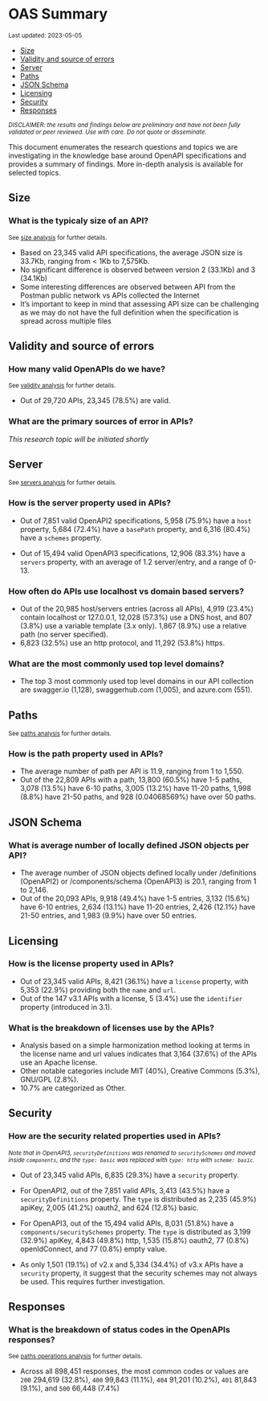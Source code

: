 OAS Summary
================
<sup>Last updated: 2023-05-05</sup>

- <a href="#size" id="toc-size">Size</a>
- <a href="#validity-and-source-of-errors"
  id="toc-validity-and-source-of-errors">Validity and source of errors</a>
- <a href="#server" id="toc-server">Server</a>
- <a href="#paths" id="toc-paths">Paths</a>
- <a href="#json-schema" id="toc-json-schema">JSON Schema</a>
- <a href="#licensing" id="toc-licensing">Licensing</a>
- <a href="#security" id="toc-security">Security</a>
- <a href="#responses" id="toc-responses">Responses</a>

<sup>*DISCLAIMER: the results and findings below are preliminary and
have not been fully validated or peer reviewed. Use with care. Do not
quote or disseminate.*</sup>

This document enumerates the research questions and topics we are
investigating in the knowledge base around OpenAPI specifications and
provides a summary of findings. More in-depth analysis is available for
selected topics.

## Size

### What is the typicaly size of an API?

<sup>See [size analysis](oas_size.md) for further details.<sup>

- Based on 23,345 valid API specifications, the average JSON size is
  33.7Kb, ranging from \< 1Kb to 7,575Kb.
- No significant difference is observed between version 2 (33.1Kb) and 3
  (34.1Kb)
- Some interesting differences are observed between API from the Postman
  public network vs APIs collected the Internet
- It’s important to keep in mind that assessing API size can be
  challenging as we may do not have the full definition when the
  specification is spread across multiple files

## Validity and source of errors

### How many valid OpenAPIs do we have?

<sup>See [validity analysis](oas_validity.md) for further details.<sup>

- Out of 29,720 APIs, 23,345 (78.5%) are valid.

### What are the primary sources of error in APIs?

*This research topic will be initiated shortly*

## Server

<sup>See [servers analysis](oas_servers.md) for further details.</sup>

### How is the server property used in APIs?

- Out of 7,851 valid OpenAPI2 specifications, 5,958 (75.9%) have a
  `host` property, 5,684 (72.4%) have a `basePath` property, and 6,316
  (80.4%) have a `schemes` property.

- Out of 15,494 valid OpenAPI3 specifications, 12,906 (83.3%) have a
  `servers` property, with an average of 1.2 server/entry, and a range
  of 0-13.

### How often do APIs use localhost vs domain based servers?

- Out of the 20,985 host/servers entries (across all APIs), 4,919
  (23.4%) contain localhost or 127.0.0.1, 12,028 (57.3%) use a DNS host,
  and 807 (3.8%) use a variable template (3.x only). 1,867 (8.9%) use a
  relative path (no server specified).
- 6,823 (32.5%) use an http protocol, and 11,292 (53.8%) https.

### What are the most commonly used top level domains?

- The top 3 most commonly used top level domains in our API collection
  are swagger.io (1,128), swaggerhub.com (1,005), and azure.com (551).

## Paths

<sup>See [paths analysis](oas_paths.md) for further details.</sup>

### How is the path property used in APIs?

- The average number of path per API is 11.9, ranging from 1 to 1,550.
- Out of the 22,809 APIs with a path, 13,800 (60.5%) have 1-5 paths,
  3,078 (13.5%) have 6-10 paths, 3,005 (13.2%) have 11-20 paths, 1,998
  (8.8%) have 21-50 paths, and 928 (0.04068569%) have over 50 paths.

## JSON Schema

### What is average number of locally defined JSON objects per API?

- The average number of JSON objects defined locally under /definitions
  (OpenAPI2) or /components/schema (OpenAPI3) is 20.1, ranging from 1 to
  2,146.
- Out of the 20,093 APIs, 9,918 (49.4%) have 1-5 entries, 3,132 (15.6%)
  have 6-10 entries, 2,634 (13.1%) have 11-20 entries, 2,426 (12.1%)
  have 21-50 entries, and 1,983 (9.9%) have over 50 entries.

## Licensing

### How is the license property used in APIs?

- Out of 23,345 valid APIs, 8,421 (36.1%) have a `license` property,
  with 5,353 (22.9%) providing both the `name` and `url`.
- Out of the 147 v3.1 APIs with a license, 5 (3.4%) use the `identifier`
  property (introduced in 3.1).

### What is the breakdown of licenses use by the APIs?

- Analysis based on a simple harmonization method looking at terms in
  the license name and url values indicates that 3,164 (37.6%) of the
  APIs use an Apache license.
- Other notable categories include MIT (40%), Creative Commons (5.3%),
  GNU/GPL (2.8%).
- 10.7% are categorized as Other.

## Security

### How are the security related properties used in APIs?

<sup>*Note that in OpenAPI3, `securityDefinitions` was renamed to
`securitySchemes` and moved inside `components`, and the `type: basic`
was replaced with `type: http` with `scheme: basic`.*</sup>

- Out of 23,345 valid APIs, 6,835 (29.3%) have a `security` property.

- For OpenAPI2, out of the 7,851 valid APIs, 3,413 (43.5%) have a
  `securityDefinitions` property. The `type` is distributed as 2,235
  (45.9%) apiKey, 2,005 (41.2%) oauth2, and 624 (12.8%) basic.

- For OpenAPI3, out of the 15,494 valid APIs, 8,031 (51.8%) have a
  `components/securitySchemes` property. The `type` is distributed as
  3,199 (32.9%) apiKey, 4,843 (49.8%) http, 1,535 (15.8%) oauth2, 77
  (0.8%) openIdConnect, and 77 (0.8%) empty value.

- As only 1,501 (19.1%) of v2.x and 5,334 (34.4%) of v3.x APIs have a
  `security` property, it suggest that the security schemes may not
  always be used. This requires further investigation.

## Responses

### What is the breakdown of status codes in the OpenAPIs responses?

<sup>See [paths operations analysis](oas_paths_operations.md) for
further details.<sup>

- Across all 898,451 responses, the most common codes or values are
  `200` 294,619 (32.8%), `400` 99,843 (11.1%), `404` 91,201 (10.2%),
  `401` 81,843 (9.1%), and `500` 66,448 (7.4%)
